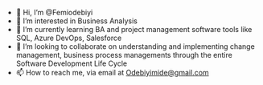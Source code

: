 - 👋 Hi, I’m @Femiodebiyi
- 👀 I’m interested in Business Analysis
- 🌱 I’m currently learning BA and project management software tools like SQL, Azure DevOps, Salesforce
- 💞️ I’m looking to collaborate on understanding and implementing change management, business process managements through the entire Software Development Life Cycle 
- 📫 How to reach me, via email at Odebiyimide@gmail.com

<!---
Femiodebiyi/Femiodebiyi is a ✨ special ✨ repository because its `README.md` (this file) appears on your GitHub profile.
You can click the Preview link to take a look at your changes.
--->
